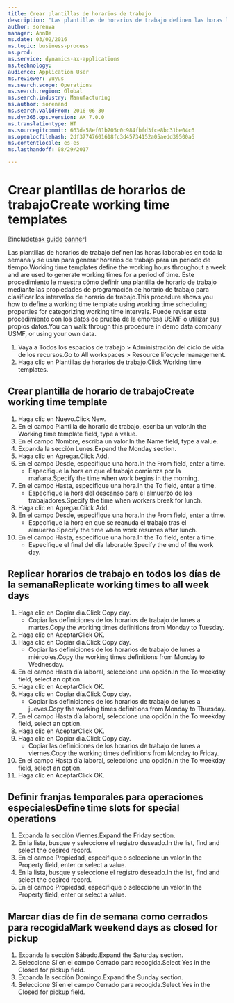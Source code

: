 ```yaml
--- 
title: Crear plantillas de horarios de trabajo
description: "Las plantillas de horarios de trabajo definen las horas laborables en toda la semana y se usan para generar horarios de trabajo para un período de tiempo."
author: sorenva
manager: AnnBe
ms.date: 03/02/2016
ms.topic: business-process
ms.prod: 
ms.service: dynamics-ax-applications
ms.technology: 
audience: Application User
ms.reviewer: yuyus
ms.search.scope: Operations
ms.search.region: Global
ms.search.industry: Manufacturing
ms.author: sorenand
ms.search.validFrom: 2016-06-30
ms.dyn365.ops.version: AX 7.0.0
ms.translationtype: HT
ms.sourcegitcommit: 663da58ef01b705c0c984fbfd3fce8bc31be04c6
ms.openlocfilehash: 2df37747601618fc3d45734152a05aedd39500a6
ms.contentlocale: es-es
ms.lasthandoff: 08/29/2017

---
```

# <a name="create-working-time-templates"></a><span data-ttu-id="91977-103">Crear plantillas de horarios de trabajo</span><span class="sxs-lookup"><span data-stu-id="91977-103">Create working time templates</span></span>

[!include[task guide banner](../../includes/task-guide-banner.md)]

<span data-ttu-id="91977-104">Las plantillas de horarios de trabajo definen las horas laborables en toda la semana y se usan para generar horarios de trabajo para un período de tiempo.</span><span class="sxs-lookup"><span data-stu-id="91977-104">Working time templates define the working hours throughout a week and are used to generate working times for a period of time.</span></span> <span data-ttu-id="91977-105">Este procedimiento le muestra cómo definir una plantilla de horario de trabajo mediante las propiedades de programación de horario de trabajo para clasificar los intervalos de horario de trabajo.</span><span class="sxs-lookup"><span data-stu-id="91977-105">This procedure shows you how to define a working time template using working time scheduling properties for categorizing working time intervals.</span></span> <span data-ttu-id="91977-106">Puede revisar este procedimiento con los datos de prueba de la empresa USMF o utilizar sus propios datos.</span><span class="sxs-lookup"><span data-stu-id="91977-106">You can walk through this procedure in demo data company USMF, or using your own data.</span></span>

1. <span data-ttu-id="91977-107">Vaya a Todos los espacios de trabajo > Administración del ciclo de vida de los recursos.</span><span class="sxs-lookup"><span data-stu-id="91977-107">Go to All workspaces > Resource lifecycle management.</span></span>
2. <span data-ttu-id="91977-108">Haga clic en Plantillas de horarios de trabajo.</span><span class="sxs-lookup"><span data-stu-id="91977-108">Click Working time templates.</span></span>

## <a name="create-working-time-template"></a><span data-ttu-id="91977-109">Crear plantilla de horario de trabajo</span><span class="sxs-lookup"><span data-stu-id="91977-109">Create working time template</span></span>
1. <span data-ttu-id="91977-110">Haga clic en Nuevo.</span><span class="sxs-lookup"><span data-stu-id="91977-110">Click New.</span></span>
2. <span data-ttu-id="91977-111">En el campo Plantilla de horario de trabajo, escriba un valor.</span><span class="sxs-lookup"><span data-stu-id="91977-111">In the Working time template field, type a value.</span></span>
3. <span data-ttu-id="91977-112">En el campo Nombre, escriba un valor.</span><span class="sxs-lookup"><span data-stu-id="91977-112">In the Name field, type a value.</span></span>
4. <span data-ttu-id="91977-113">Expanda la sección Lunes.</span><span class="sxs-lookup"><span data-stu-id="91977-113">Expand the Monday section.</span></span>
5. <span data-ttu-id="91977-114">Haga clic en Agregar.</span><span class="sxs-lookup"><span data-stu-id="91977-114">Click Add.</span></span>
6. <span data-ttu-id="91977-115">En el campo Desde, especifique una hora.</span><span class="sxs-lookup"><span data-stu-id="91977-115">In the From field, enter a time.</span></span>
    * <span data-ttu-id="91977-116">Especifique la hora en que el trabajo comienza por la mañana.</span><span class="sxs-lookup"><span data-stu-id="91977-116">Specify the time when work begins in the morning.</span></span>  
7. <span data-ttu-id="91977-117">En el campo Hasta, especifique una hora.</span><span class="sxs-lookup"><span data-stu-id="91977-117">In the To field, enter a time.</span></span>
    * <span data-ttu-id="91977-118">Especifique la hora del descanso para el almuerzo de los trabajadores.</span><span class="sxs-lookup"><span data-stu-id="91977-118">Specify the time when workers break for lunch.</span></span>  
8. <span data-ttu-id="91977-119">Haga clic en Agregar.</span><span class="sxs-lookup"><span data-stu-id="91977-119">Click Add.</span></span>
9. <span data-ttu-id="91977-120">En el campo Desde, especifique una hora.</span><span class="sxs-lookup"><span data-stu-id="91977-120">In the From field, enter a time.</span></span>
    * <span data-ttu-id="91977-121">Especifique la hora en que se reanuda el trabajo tras el almuerzo.</span><span class="sxs-lookup"><span data-stu-id="91977-121">Specify the time when work resumes after lunch.</span></span>  
10. <span data-ttu-id="91977-122">En el campo Hasta, especifique una hora.</span><span class="sxs-lookup"><span data-stu-id="91977-122">In the To field, enter a time.</span></span>
    * <span data-ttu-id="91977-123">Especifique el final del día laborable.</span><span class="sxs-lookup"><span data-stu-id="91977-123">Specify the end of the work day.</span></span>  

## <a name="replicate-working-times-to-all-week-days"></a><span data-ttu-id="91977-124">Replicar horarios de trabajo en todos los días de la semana</span><span class="sxs-lookup"><span data-stu-id="91977-124">Replicate working times to all week days</span></span>
1. <span data-ttu-id="91977-125">Haga clic en Copiar día.</span><span class="sxs-lookup"><span data-stu-id="91977-125">Click Copy day.</span></span>
    * <span data-ttu-id="91977-126">Copiar las definiciones de los horarios de trabajo de lunes a martes.</span><span class="sxs-lookup"><span data-stu-id="91977-126">Copy the working times definitions from Monday to Tuesday.</span></span>  
2. <span data-ttu-id="91977-127">Haga clic en Aceptar</span><span class="sxs-lookup"><span data-stu-id="91977-127">Click OK.</span></span>
3. <span data-ttu-id="91977-128">Haga clic en Copiar día.</span><span class="sxs-lookup"><span data-stu-id="91977-128">Click Copy day.</span></span>
    * <span data-ttu-id="91977-129">Copiar las definiciones de los horarios de trabajo de lunes a miércoles.</span><span class="sxs-lookup"><span data-stu-id="91977-129">Copy the working times definitions from Monday to Wednesday.</span></span>  
4. <span data-ttu-id="91977-130">En el campo Hasta día laboral, seleccione una opción.</span><span class="sxs-lookup"><span data-stu-id="91977-130">In the To weekday field, select an option.</span></span>
5. <span data-ttu-id="91977-131">Haga clic en Aceptar</span><span class="sxs-lookup"><span data-stu-id="91977-131">Click OK.</span></span>
6. <span data-ttu-id="91977-132">Haga clic en Copiar día.</span><span class="sxs-lookup"><span data-stu-id="91977-132">Click Copy day.</span></span>
    * <span data-ttu-id="91977-133">Copiar las definiciones de los horarios de trabajo de lunes a jueves.</span><span class="sxs-lookup"><span data-stu-id="91977-133">Copy the working times definitions from Monday to Thursday.</span></span>  
7. <span data-ttu-id="91977-134">En el campo Hasta día laboral, seleccione una opción.</span><span class="sxs-lookup"><span data-stu-id="91977-134">In the To weekday field, select an option.</span></span>
8. <span data-ttu-id="91977-135">Haga clic en Aceptar</span><span class="sxs-lookup"><span data-stu-id="91977-135">Click OK.</span></span>
9. <span data-ttu-id="91977-136">Haga clic en Copiar día.</span><span class="sxs-lookup"><span data-stu-id="91977-136">Click Copy day.</span></span>
    * <span data-ttu-id="91977-137">Copiar las definiciones de los horarios de trabajo de lunes a viernes.</span><span class="sxs-lookup"><span data-stu-id="91977-137">Copy the working times definitions from Monday to Friday.</span></span>  
10. <span data-ttu-id="91977-138">En el campo Hasta día laboral, seleccione una opción.</span><span class="sxs-lookup"><span data-stu-id="91977-138">In the To weekday field, select an option.</span></span>
11. <span data-ttu-id="91977-139">Haga clic en Aceptar</span><span class="sxs-lookup"><span data-stu-id="91977-139">Click OK.</span></span>

## <a name="define-time-slots-for-special-operations"></a><span data-ttu-id="91977-140">Definir franjas temporales para operaciones especiales</span><span class="sxs-lookup"><span data-stu-id="91977-140">Define time slots for special operations</span></span>
1. <span data-ttu-id="91977-141">Expanda la sección Viernes.</span><span class="sxs-lookup"><span data-stu-id="91977-141">Expand the Friday section.</span></span>
2. <span data-ttu-id="91977-142">En la lista, busque y seleccione el registro deseado.</span><span class="sxs-lookup"><span data-stu-id="91977-142">In the list, find and select the desired record.</span></span>
3. <span data-ttu-id="91977-143">En el campo Propiedad, especifique o seleccione un valor.</span><span class="sxs-lookup"><span data-stu-id="91977-143">In the Property field, enter or select a value.</span></span>
4. <span data-ttu-id="91977-144">En la lista, busque y seleccione el registro deseado.</span><span class="sxs-lookup"><span data-stu-id="91977-144">In the list, find and select the desired record.</span></span>
5. <span data-ttu-id="91977-145">En el campo Propiedad, especifique o seleccione un valor.</span><span class="sxs-lookup"><span data-stu-id="91977-145">In the Property field, enter or select a value.</span></span>

## <a name="mark-weekend-days-as-closed-for-pickup"></a><span data-ttu-id="91977-146">Marcar días de fin de semana como cerrados para recogida</span><span class="sxs-lookup"><span data-stu-id="91977-146">Mark weekend days as closed for pickup</span></span>
1. <span data-ttu-id="91977-147">Expanda la sección Sábado.</span><span class="sxs-lookup"><span data-stu-id="91977-147">Expand the Saturday section.</span></span>
2. <span data-ttu-id="91977-148">Seleccione Sí en el campo Cerrado para recogida.</span><span class="sxs-lookup"><span data-stu-id="91977-148">Select Yes in the Closed for pickup field.</span></span>
3. <span data-ttu-id="91977-149">Expanda la sección Domingo.</span><span class="sxs-lookup"><span data-stu-id="91977-149">Expand the Sunday section.</span></span>
4. <span data-ttu-id="91977-150">Seleccione Sí en el campo Cerrado para recogida.</span><span class="sxs-lookup"><span data-stu-id="91977-150">Select Yes in the Closed for pickup field.</span></span>


